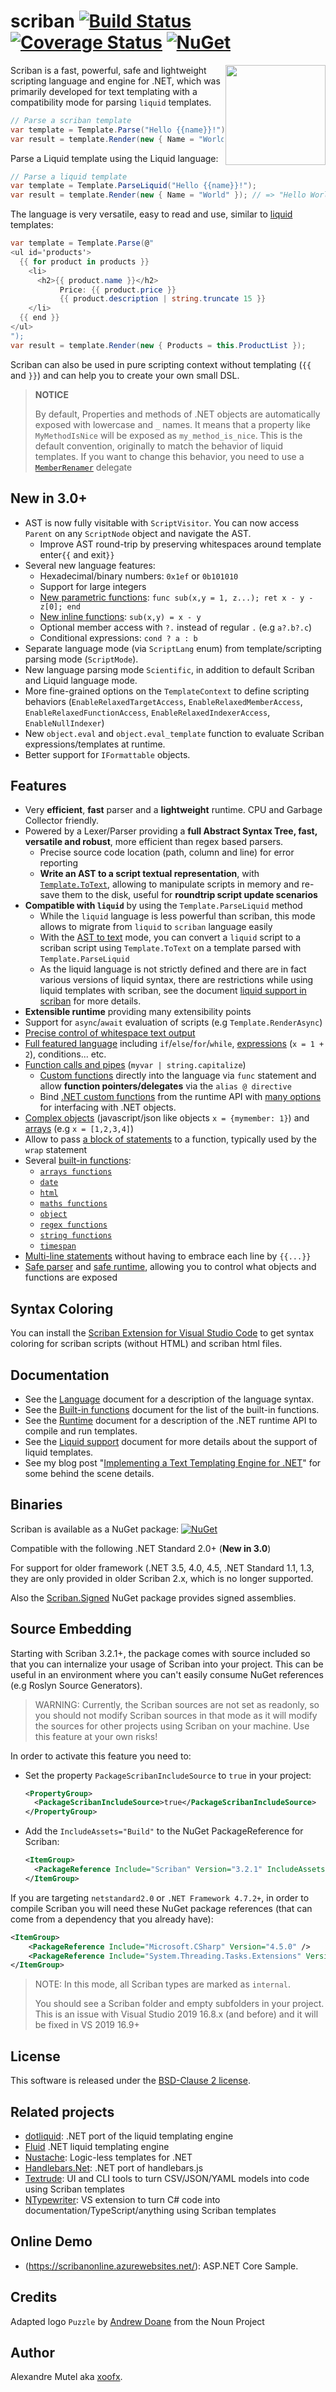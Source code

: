 # scriban [![Build Status](https://github.com/scriban/scriban/workflows/ci/badge.svg?branch=master)](https://github.com/scriban/scriban/actions) [![Coverage Status](https://coveralls.io/repos/github/scriban/scriban/badge.svg?branch=master)](https://coveralls.io/github/scriban/scriban?branch=master) [![NuGet](https://img.shields.io/nuget/v/Scriban.svg)](https://www.nuget.org/packages/Scriban/)

<img align="right" width="160px" height="160px" src="img/scriban.png">

Scriban is a fast, powerful, safe and lightweight scripting language and engine for .NET, which was primarily developed for text templating with a compatibility mode for parsing `liquid` templates.

```C#
// Parse a scriban template
var template = Template.Parse("Hello {{name}}!");
var result = template.Render(new { Name = "World" }); // => "Hello World!" 
```

Parse a Liquid template using the Liquid language:

```C#
// Parse a liquid template
var template = Template.ParseLiquid("Hello {{name}}!");
var result = template.Render(new { Name = "World" }); // => "Hello World!" 
```

The language is very versatile, easy to read and use, similar to [liquid](https://shopify.github.io/liquid/) templates:

```C#
var template = Template.Parse(@"
<ul id='products'>
  {{ for product in products }}
    <li>
      <h2>{{ product.name }}</h2>
           Price: {{ product.price }}
           {{ product.description | string.truncate 15 }}
    </li>
  {{ end }}
</ul>
");
var result = template.Render(new { Products = this.ProductList });
```

Scriban can also be used in pure scripting context without templating (`{{` and `}}`) and can help you to create your own small DSL.

> **NOTICE**
>
> By default, Properties and methods of .NET objects are automatically exposed with lowercase and `_` names. It means that a property like `MyMethodIsNice` will be exposed as `my_method_is_nice`. This is the default convention, originally to match the behavior of liquid templates.
> If you want to change this behavior, you need to use a [`MemberRenamer`](https://github.com/scriban/scriban/blob/master/doc/runtime.md#member-renamer) delegate

## New in 3.0+

- AST is now fully visitable with `ScriptVisitor`. You can now access `Parent` on any `ScriptNode` object and navigate the AST.
  - Improve AST round-trip by preserving whitespaces around template enter`{{` and exit`}}` 
- Several new language features:
  - Hexadecimal/binary numbers: `0x1ef` or `0b101010`
  - Support for large integers
  - [New parametric functions](https://github.com/scriban/scriban/blob/master/doc/language.md#72-parametric-functions): `func sub(x,y = 1, z...); ret x - y - z[0]; end`
  - [New inline functions](https://github.com/scriban/scriban/blob/master/doc/language.md#73-inline-functions): `sub(x,y) = x - y`
  - Optional member access with `?.` instead of regular `.` (e.g `a?.b?.c`)
  - Conditional expressions: `cond ? a : b`
- Separate language mode (via `ScriptLang` enum) from template/scripting parsing mode (`ScriptMode`).
- New language parsing mode `Scientific`, in addition to default Scriban and Liquid language mode.
- More fine-grained options on the `TemplateContext` to define scripting behaviors (`EnableRelaxedTargetAccess`, `EnableRelaxedMemberAccess`, `EnableRelaxedFunctionAccess`, `EnableRelaxedIndexerAccess`, `EnableNullIndexer`)
- New `object.eval` and `object.eval_template` function to evaluate Scriban expressions/templates at runtime.
- Better support for `IFormattable` objects.   
  
## Features

- Very **efficient**, **fast** parser and a **lightweight** runtime. CPU and Garbage Collector friendly.
- Powered by a Lexer/Parser providing a **full Abstract Syntax Tree, fast, versatile and robust**, more efficient than regex based parsers.
  - Precise source code location (path, column and line) for error reporting
  - **Write an AST to a script textual representation**, with [`Template.ToText`](https://github.com/scriban/scriban/blob/master/doc/runtime.md#ast-to-text), allowing to manipulate scripts in memory and re-save them to the disk, useful for **roundtrip script update scenarios**
- **Compatible with `liquid`** by using the `Template.ParseLiquid` method
  - While the `liquid` language is less powerful than scriban, this mode allows to migrate from `liquid` to `scriban` language easily
  - With the [AST to text](https://github.com/scriban/scriban/blob/master/doc/runtime.md#ast-to-text) mode, you can convert a `liquid` script to a scriban script using `Template.ToText` on a template parsed with `Template.ParseLiquid`
  - As the liquid language is not strictly defined and there are in fact various versions of liquid syntax, there are restrictions while using liquid templates with scriban, see the document [liquid support in scriban](https://github.com/scriban/scriban/blob/master/doc/liquid-support.md) for more details.
- **Extensible runtime** providing many extensibility points
- Support for `async`/`await` evaluation of scripts (e.g `Template.RenderAsync`)
- [Precise control of whitespace text output](https://github.com/scriban/scriban/blob/master/doc/language.md#14-whitespace-control)
- [Full featured language](https://github.com/scriban/scriban/blob/master/doc/language.md) including `if`/`else`/`for`/`while`, [expressions](https://github.com/scriban/scriban/blob/master/doc/language.md#8-expressions) (`x = 1 + 2`), conditions... etc.
- [Function calls and pipes](https://github.com/scriban/scriban/blob/master/doc/language.md#89-function-call-expression) (`myvar | string.capitalize`)
  - [Custom functions](https://github.com/scriban/scriban/blob/master/doc/language.md#7-functions) directly into the language via `func` statement and allow **function pointers/delegates** via the `alias @ directive`
  - Bind [.NET custom functions](https://github.com/scriban/scriban/blob/master/doc/runtime.md#imports-functions-from-a-net-class) from the runtime API with [many options](https://github.com/scriban/scriban/blob/master/doc/runtime.md#the-scriptobject) for interfacing with .NET objects.
- [Complex objects](https://github.com/scriban/scriban/blob/master/doc/language.md#5-objects) (javascript/json like objects `x = {mymember: 1}`) and [arrays](https://github.com/scriban/scriban/blob/master/doc/language.md#6-arrays) (e.g `x = [1,2,3,4]`)
- Allow to pass [a block of statements](https://github.com/scriban/scriban/blob/master/doc/language.md#98-wrap-function-arg1argn--end) to a function, typically used by the `wrap` statement
- Several [built-in functions](https://github.com/scriban/scriban/blob/master/doc/builtins.md):
  - [`arrays functions`](https://github.com/scriban/scriban/blob/master/doc/builtins.md#array-functions)
  - [`date`](https://github.com/scriban/scriban/blob/master/doc/builtins.md#date-functions)
  - [`html`](https://github.com/scriban/scriban/blob/master/doc/builtins.md#html-functions)
  - [`maths functions`](https://github.com/scriban/scriban/blob/master/doc/builtins.md#math-functions)
  - [`object`](https://github.com/scriban/scriban/blob/master/doc/builtins.md#object-functions)
  - [`regex functions`](https://github.com/scriban/scriban/blob/master/doc/builtins.md#regex-functions)
  - [`string functions`](https://github.com/scriban/scriban/blob/master/doc/builtins.md#string-functions)
  - [`timespan`](https://github.com/scriban/scriban/blob/master/doc/builtins.md#timespan-functions)
- [Multi-line statements](https://github.com/scriban/scriban/blob/master/doc/language.md#11-code-block) without having to embrace each line by `{{...}}`
- [Safe parser](https://github.com/scriban/scriban/blob/master/doc/runtime.md#the-lexer-and-parser) and [safe runtime](https://github.com/scriban/scriban/blob/master/doc/runtime.md#safe-runtime), allowing you to control what objects and functions are exposed

## Syntax Coloring

You can install the [Scriban Extension for Visual Studio Code](https://marketplace.visualstudio.com/items?itemName=xoofx.scriban) to get syntax coloring for scriban scripts (without HTML) and scriban html files.

## Documentation

* See the [Language](https://github.com/scriban/scriban/blob/master/doc/language.md) document for a description of the language syntax.
* See the [Built-in functions](https://github.com/scriban/scriban/blob/master/doc/builtins.md) document for the list of the built-in functions.
* See the [Runtime](https://github.com/scriban/scriban/blob/master/doc/runtime.md) document for a description of the .NET runtime API to compile and run templates.
* See the [Liquid support](https://github.com/scriban/scriban/blob/master/doc/liquid-support.md) document for more details about the support of liquid templates.
* See my blog post "[Implementing a Text Templating Engine for .NET](http://xoofx.com/blog/2017/11/13/implementing-a-text-templating-language-and-engine-for-dotnet/)" for some behind the scene details.

## Binaries

Scriban is available as a NuGet package: [![NuGet](https://img.shields.io/nuget/v/Scriban.svg)](https://www.nuget.org/packages/Scriban/)

Compatible with the following .NET Standard 2.0+ (**New in 3.0**)

For support for older framework (.NET 3.5, 4.0, 4.5, .NET Standard 1.1, 1.3, they are only provided in older Scriban 2.x, which is no longer supported. 

Also the [Scriban.Signed](https://www.nuget.org/packages/Scriban.Signed/) NuGet package provides signed assemblies.

## Source Embedding

Starting with Scriban 3.2.1+, the package comes with source included so that you can internalize your usage of Scriban into your project. This can be useful in an environment where you can't easily consume NuGet references (e.g Roslyn Source Generators).

> WARNING: Currently, the Scriban sources are not set as readonly, so you should not modify Scriban sources in that mode as it will modify the sources for other projects using Scriban on your machine. Use this feature at your own risks!

In order to activate this feature you need to:

- Set the property `PackageScribanIncludeSource` to `true` in your project:
  ```xml
  <PropertyGroup>
    <PackageScribanIncludeSource>true</PackageScribanIncludeSource>
  </PropertyGroup>
  ```
- Add the `IncludeAssets="Build"` to the NuGet PackageReference for Scriban:
  ```xml
  <ItemGroup>
    <PackageReference Include="Scriban" Version="3.2.1" IncludeAssets="Build"/>
  </ItemGroup>
  ```

If you are targeting `netstandard2.0` or `.NET Framework 4.7.2+`, in order to compile Scriban you will need these NuGet package references (that can come from a dependency that you already have):

```xml
<ItemGroup>
    <PackageReference Include="Microsoft.CSharp" Version="4.5.0" />
    <PackageReference Include="System.Threading.Tasks.Extensions" Version="4.5.0" />
</ItemGroup>
```

> NOTE: In this mode, all Scriban types are marked as `internal`.
> 
> You should see a Scriban folder and empty subfolders in your project. This is an issue with Visual Studio 2019 16.8.x (and before) and it will be fixed in VS 2019 16.9+

## License

This software is released under the [BSD-Clause 2 license](https://opensource.org/licenses/BSD-2-Clause). 

## Related projects

* [dotliquid](https://github.com/dotliquid/dotliquid): .NET port of the liquid templating engine
* [Fluid](https://github.com/sebastienros/fluid/) .NET liquid templating engine
* [Nustache](https://github.com/jdiamond/Nustache): Logic-less templates for .NET
* [Handlebars.Net](https://github.com/rexm/Handlebars.Net): .NET port of handlebars.js
* [Textrude](https://github.com/NeilMacMullen/Textrude): UI and CLI tools to turn CSV/JSON/YAML models into code using Scriban templates
* [NTypewriter](https://github.com/NeVeSpl/NTypewriter): VS extension to turn C# code into documentation/TypeScript/anything using Scriban templates
  
## Online Demo

* (https://scribanonline.azurewebsites.net/): ASP.NET Core Sample.

## Credits

Adapted logo `Puzzle` by [Andrew Doane](https://thenounproject.com/andydoane/) from the Noun Project

## Author

Alexandre Mutel aka [xoofx](http://xoofx.com).
